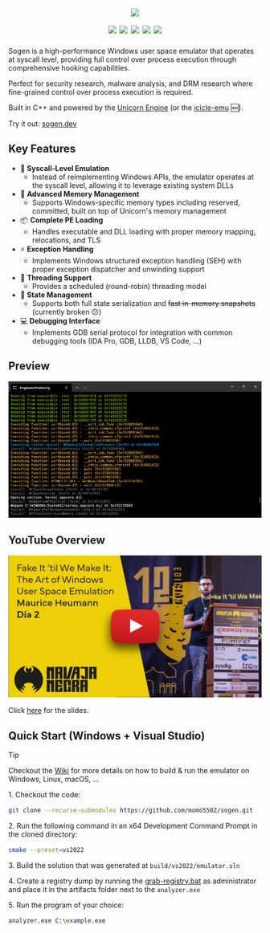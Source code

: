 <h1 align="center">
	<img src="https://momo5502.com/emulator/banner.png?" height="200" />
	<br>
	<a href="https://github.com/momo5502/sogen?tab=GPL-2.0-1-ov-file"><img src="https://img.shields.io/github/license/momo5502/sogen?color=00B0F8"/></a>
	<a href="https://github.com/momo5502/sogen/actions"><img src="https://img.shields.io/github/actions/workflow/status/momo5502/sogen/build.yml?branch=main&label=build"/></a>
	<a href="https://github.com/momo5502/sogen/issues"><img src="https://img.shields.io/github/issues/momo5502/sogen?color=F8B000"/></a>
	<img src="https://img.shields.io/github/commit-activity/m/momo5502/sogen?color=FF3131"/>  
	<a href="https://deepwiki.com/momo5502/sogen"><img src="https://deepwiki.com/badge.svg"/></a>
</h1>

Sogen is a high-performance Windows user space emulator that operates at syscall level, providing full control over process execution through comprehensive hooking capabilities.

Perfect for security research, malware analysis, and DRM research where fine-grained control over process execution is required.

Built in C++ and powered by the [Unicorn Engine](https://github.com/unicorn-engine/unicorn) (or the [icicle-emu](https://github.com/icicle-emu/icicle-emu) 🆕).

Try it out: <a href="https://sogen.dev">sogen.dev</a>

## Key Features

* 🔄 __Syscall-Level Emulation__
	* Instead of reimplementing Windows APIs, the emulator operates at the syscall level, allowing it to leverage existing system DLLs
* 📝 __Advanced Memory Management__
	* Supports Windows-specific memory types including reserved, committed, built on top of Unicorn's memory management
* 📦 __Complete PE Loading__
	* Handles executable and DLL loading with proper memory mapping, relocations, and TLS
* ⚡ __Exception Handling__
	* Implements Windows structured exception handling (SEH) with proper exception dispatcher and unwinding support
* 🧵 __Threading Support__
	* Provides a scheduled (round-robin) threading model
* 💾 __State Management__
	* Supports both full state serialization and ~~fast in-memory snapshots~~ (currently broken 😕)
* 💻 __Debugging Interface__
	* Implements GDB serial protocol for integration with common debugging tools (IDA Pro, GDB, LLDB, VS Code, ...)

## Preview

![Preview](./docs/images/preview.jpg)

## YouTube Overview

[![YouTube video](./docs/images/yt.jpg)](https://www.youtube.com/watch?v=wY9Q0DhodOQ)

Click <a href="https://docs.google.com/presentation/d/1pha4tFfDMpVzJ_ehJJ21SA_HAWkufQBVYQvh1IFhVls/edit">here</a> for the slides.

## Quick Start (Windows + Visual Studio)

> [!TIP]  
> Checkout the [Wiki](https://github.com/momo5502/sogen/wiki) for more details on how to build & run the emulator on Windows, Linux, macOS, ...

1\. Checkout the code:

```bash
git clone --recurse-submodules https://github.com/momo5502/sogen.git
```

2\. Run the following command in an x64 Development Command Prompt in the cloned directory:

```bash
cmake --preset=vs2022
```

3\. Build the solution that was generated at `build/vs2022/emulator.sln`

4\. Create a registry dump by running the [grab-registry.bat](https://github.com/momo5502/sogen/blob/main/src/tools/grab-registry.bat) as administrator and place it in the artifacts folder next to the `analyzer.exe`

5\. Run the program of your choice:

```bash
analyzer.exe C:\example.exe
```
